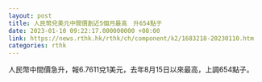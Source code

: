 ```yaml
---
layout: post
title: 人民幣兌美元中間價創近5個月最高　升654點子　　
date: 2023-01-10 09:22:17.000000000 +08:00
link: https://news.rthk.hk/rthk/ch/component/k2/1683218-20230110.htm
categories: rthk
---
```


人民幣中間價急升，報6.7611兌1美元，去年8月15日以來最高，上調654點子。

